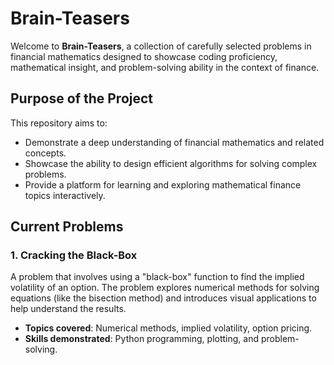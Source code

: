# Brain-Teasers

Welcome to **Brain-Teasers**, a collection of carefully selected problems in financial mathematics designed to showcase coding proficiency, mathematical insight, and problem-solving ability in the context of finance. 

## Purpose of the Project

This repository aims to:
- Demonstrate a deep understanding of financial mathematics and related concepts.
- Showcase the ability to design efficient algorithms for solving complex problems.
- Provide a platform for learning and exploring mathematical finance topics interactively.

## Current Problems

### 1. Cracking the Black-Box
A problem that involves using a "black-box" function to find the implied volatility of an option. The problem explores numerical methods for solving equations (like the bisection method) and introduces visual applications to help understand the results.

- **Topics covered**: Numerical methods, implied volatility, option pricing.
- **Skills demonstrated**: Python programming, plotting, and problem-solving.

